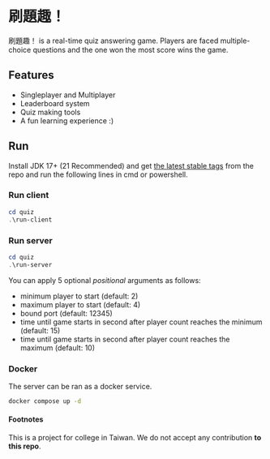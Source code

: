 # 刷題趣！

刷題趣！ is a real-time quiz answering game. Players are faced multiple-choice questions and the one won the most score wins the game.

## Features

- Singleplayer and Multiplayer
- Leaderboard system
- Quiz making tools
- A fun learning experience :)

## Run

Install JDK 17+ (21 Recommended) and get [the latest stable tags](https://github.com/CarrieForle/quiz/tags) from the repo and run the following lines in cmd or powershell.

### Run client

```powershell
cd quiz
.\run-client
```

### Run server

```powershell
cd quiz
.\run-server
```

You can apply 5 optional *positional* arguments as follows:
- minimum player to start (default: 2)
- maximum player to start (default: 4)
- bound port (default: 12345)
- time until game starts in second after player count reaches the minimum (default: 15)
- time until game starts in second after player count reaches the maximum (default: 10)

### Docker

The server can be ran as a docker service.

```bash
docker compose up -d
```

#### Footnotes

This is a project for college in Taiwan. We do not accept any contribution **to this repo**.